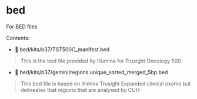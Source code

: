 # bed

For BED files

Contents:

* :sleeping_bed: bed/kits/b37/TST500C_manifest.bed
> This is the bed file provided by Illumina for Trusight Oncology 500
* :sleeping_bed: bed/kits/b37/gemini/regions.unique_sorted_merged_5bp.bed
> This bed file is based on Illimina Trusight Expanded clinical exome but delineates that regions that are analysed by CUH
